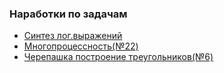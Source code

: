 ### Наработки по задачам

- [Синтез лог.выражений](/2)
- [Многопроцессность(№22)](/22)
- [Черепашка построение треугольников(№6)](/6)
